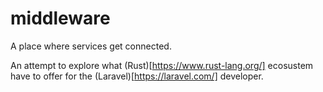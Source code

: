 # middleware

A place where services get connected.

An attempt to explore what (Rust)[https://www.rust-lang.org/] ecosustem have to offer for the (Laravel)[https://laravel.com/] developer.
